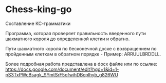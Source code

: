 # Chess-king-go
Составление КС-грамматики

Программа, которая проверяет правильность введенного пути шахматного короля до определенной клетки и обратно. 

Пути шахматного короля по бесконечной доске с возвращением по пройденным клеткам в обратном порядке - Пример: ARRUULBRDDLL.	

Более подробная работа представлена в docx файле или по ссылке: https://docs.google.com/document/edit?hgd=1&id=1-pS3TxPWcBsagk_SYmtSrF5ofwihDBcplhyb_g826WU


